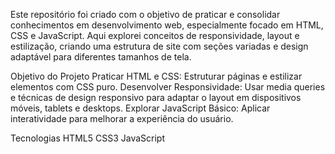 Este repositório foi criado com o objetivo de praticar e consolidar conhecimentos em desenvolvimento web, especialmente focado em HTML, CSS e JavaScript. Aqui explorei conceitos de responsividade, layout e estilização, criando uma estrutura de site com seções variadas e design adaptável para diferentes tamanhos de tela.

Objetivo do Projeto
Praticar HTML e CSS: Estruturar páginas e estilizar elementos com CSS puro.
Desenvolver Responsividade: Usar media queries e técnicas de design responsivo para adaptar o layout em dispositivos móveis, tablets e desktops.
Explorar JavaScript Básico: Aplicar interatividade para melhorar a experiência do usuário.

Tecnologias
HTML5
CSS3
JavaScript
